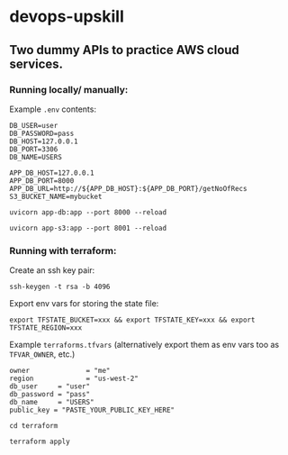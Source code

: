 # devops-upskill

## Two dummy APIs to practice AWS cloud services.

### Running locally/ manually:

Example `.env` contents:
```
DB_USER=user
DB_PASSWORD=pass
DB_HOST=127.0.0.1
DB_PORT=3306
DB_NAME=USERS

APP_DB_HOST=127.0.0.1
APP_DB_PORT=8000
APP_DB_URL=http://${APP_DB_HOST}:${APP_DB_PORT}/getNoOfRecs
S3_BUCKET_NAME=mybucket
```

`uvicorn app-db:app --port 8000 --reload`

`uvicorn app-s3:app --port 8001 --reload`

### Running with terraform:

Create an ssh key pair:

`ssh-keygen -t rsa -b 4096`

Export env vars for storing the state file:

`export TFSTATE_BUCKET=xxx && export TFSTATE_KEY=xxx && export TFSTATE_REGION=xxx`

Example `terraforms.tfvars` (alternatively export them as env vars too as `TFVAR_OWNER`, etc.)
```
owner              = "me"
region             = "us-west-2"
db_user     = "user"
db_password = "pass"
db_name     = "USERS"
public_key = "PASTE_YOUR_PUBLIC_KEY_HERE"
```

`cd terraform`

`terraform apply`
